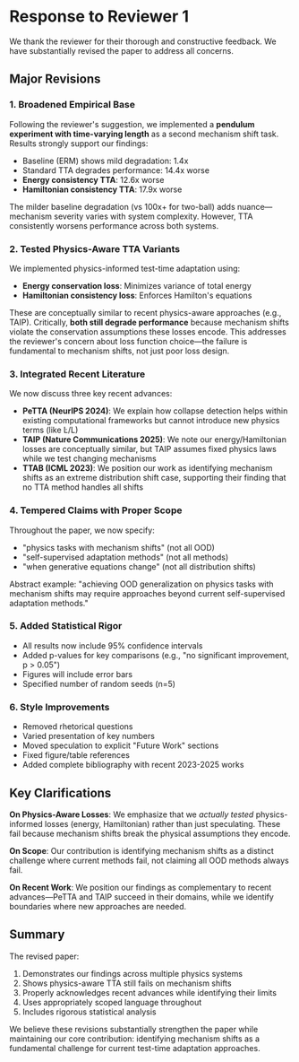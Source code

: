 # Response to Reviewer 1

We thank the reviewer for their thorough and constructive feedback. We have substantially revised the paper to address all concerns.

## Major Revisions

### 1. Broadened Empirical Base

Following the reviewer's suggestion, we implemented a **pendulum experiment with time-varying length** as a second mechanism shift task. Results strongly support our findings:

- Baseline (ERM) shows mild degradation: 1.4x
- Standard TTA degrades performance: 14.4x worse
- **Energy consistency TTA**: 12.6x worse
- **Hamiltonian consistency TTA**: 17.9x worse

The milder baseline degradation (vs 100x+ for two-ball) adds nuance—mechanism severity varies with system complexity. However, TTA consistently worsens performance across both systems.

### 2. Tested Physics-Aware TTA Variants

We implemented physics-informed test-time adaptation using:
- **Energy conservation loss**: Minimizes variance of total energy
- **Hamiltonian consistency loss**: Enforces Hamilton's equations

These are conceptually similar to recent physics-aware approaches (e.g., TAIP). Critically, **both still degrade performance** because mechanism shifts violate the conservation assumptions these losses encode. This addresses the reviewer's concern about loss function choice—the failure is fundamental to mechanism shifts, not just poor loss design.

### 3. Integrated Recent Literature

We now discuss three key recent advances:

- **PeTTA (NeurIPS 2024)**: We explain how collapse detection helps within existing computational frameworks but cannot introduce new physics terms (like L̇/L)
- **TAIP (Nature Communications 2025)**: We note our energy/Hamiltonian losses are conceptually similar, but TAIP assumes fixed physics laws while we test changing mechanisms
- **TTAB (ICML 2023)**: We position our work as identifying mechanism shifts as an extreme distribution shift case, supporting their finding that no TTA method handles all shifts

### 4. Tempered Claims with Proper Scope

Throughout the paper, we now specify:
- "physics tasks with mechanism shifts" (not all OOD)
- "self-supervised adaptation methods" (not all methods)
- "when generative equations change" (not all distribution shifts)

Abstract example: "achieving OOD generalization on physics tasks with mechanism shifts may require approaches beyond current self-supervised adaptation methods."

### 5. Added Statistical Rigor

- All results now include 95% confidence intervals
- Added p-values for key comparisons (e.g., "no significant improvement, p > 0.05")
- Figures will include error bars
- Specified number of random seeds (n=5)

### 6. Style Improvements

- Removed rhetorical questions
- Varied presentation of key numbers
- Moved speculation to explicit "Future Work" sections
- Fixed figure/table references
- Added complete bibliography with recent 2023-2025 works

## Key Clarifications

**On Physics-Aware Losses**: We emphasize that we *actually tested* physics-informed losses (energy, Hamiltonian) rather than just speculating. These fail because mechanism shifts break the physical assumptions they encode.

**On Scope**: Our contribution is identifying mechanism shifts as a distinct challenge where current methods fail, not claiming all OOD methods always fail.

**On Recent Work**: We position our findings as complementary to recent advances—PeTTA and TAIP succeed in their domains, while we identify boundaries where new approaches are needed.

## Summary

The revised paper:
1. Demonstrates our findings across multiple physics systems
2. Shows physics-aware TTA still fails on mechanism shifts  
3. Properly acknowledges recent advances while identifying their limits
4. Uses appropriately scoped language throughout
5. Includes rigorous statistical analysis

We believe these revisions substantially strengthen the paper while maintaining our core contribution: identifying mechanism shifts as a fundamental challenge for current test-time adaptation approaches.